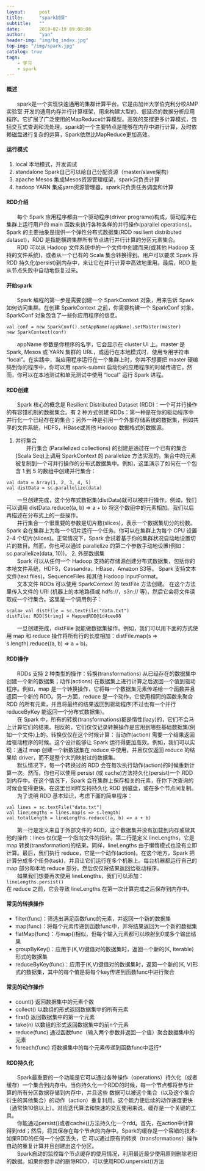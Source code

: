 ```yaml
---
layout:     post
title:      "spark初探"
subtitle:   ""
date:       2019-02-19 09:00:00
author:     "yan"
header-img: "img/bg_index.jpg"
top-img: "/img/spark.jpg"
catalog: true
tags:
    - 学习
    - spark
---
```

#### 概述
&emsp;&emsp;spark是一个实现快速通用的集群计算平台。它是由加州大学伯克利分校AMP实验室 开发的通用内存并行计算框架，用来构建大型的、低延迟的数据分析应用程序。它扩展了广泛使用的MapReduce计算模型。高效的支撑更多计算模式，包括交互式查询和流处理。spark的一个主要特点是能够在内存中进行计算，及时依赖磁盘进行复杂的运算，Spark依然比MapReduce更加高效。  

#### 运行模式
1. local 本地模式，开发调试
2. standalone  Spark自己可以给自己分配资源（master/slave架构）
3. apache Mesos 集成Mesos资源管理框架，spark只负责计算
4. hadoop YARN 集成yarn资源管理器，spark只负责任务调度和计算

#### RDD介绍
&emsp;&emsp;每个 Spark 应用程序都由一个驱动程序(driver programe)构成，驱动程序在集群上运行用户的 main 函数来执行各种各样的并行操作(parallel operations)。Spark 的主要抽象是提供一个弹性分布式数据集(RDD resilient distributed dataset)，RDD 是指能横跨集群所有节点进行并行计算的分区元素集合。  
&emsp;&emsp;RDD 可以从 Hadoop 文件系统中的一个文件中创建而来(或其他 Hadoop 支持的文件系统)，或者从一个已有的 Scala 集合转换得到。用户可以要求 Spark 将 RDD 持久化(persist)到内存中，来让它在并行计算中高效地重用。最后，RDD 能从节点失败中自动地恢复过来。

#### 开始spark
&emsp;&emsp;Spark 编程的第一步是需要创建一个 SparkContext 对象，用来告诉 Spark 如何访问集群。在创建 SparkContext 之前，你需要构建一个 SparkConf 对象， SparkConf 对象包含了一些你应用程序的信息。
```
val conf = new SparkConf().setAppName(appName).setMaster(master)
new SparkContext(conf)
```
&emsp;&emsp;appName 参数是你程序的名字，它会显示在 cluster UI 上。master 是 Spark, Mesos 或 YARN 集群的 URL，或运行在本地模式时，使用专用字符串 “local”。在实践中，当应用程序运行在一个集群上时，你并不想要把 master 硬编码到你的程序中，你可以用 spark-submit 启动你的应用程序的时候传递它。然而，你可以在本地测试和单元测试中使用 “local” 运行 Spark 进程。

#### RDD创建
&emsp;&emsp;Spark 核心的概念是 Resilient Distributed Dataset (RDD)：一个可并行操作的有容错机制的数据集合。有 2 种方式创建 RDDs：第一种是在你的驱动程序中并行化一个已经存在的集合；另外一种是引用一个外部存储系统的数据集，例如共享的文件系统，HDFS，HBase或其他 Hadoop 数据格式的数据源。
1. 并行集合  
&emsp;&emsp;并行集合 (Parallelized collections) 的创建是通过在一个已有的集合(Scala Seq)上调用 SparkContext 的 parallelize 方法实现的。集合中的元素被复制到一个可并行操作的分布式数据集中。例如，这里演示了如何在一个包含 1 到 5 的数组中创建并行集合：
```
val data = Array(1, 2, 3, 4, 5)
val distData = sc.parallelize(data)
```
&emsp;&emsp;一旦创建完成，这个分布式数据集(distData)就可以被并行操作。例如，我们可以调用 distData.reduce((a, b) => a + b) 将这个数组中的元素相加。我们以后再描述在分布式上的一些操作。  
&emsp;&emsp;并行集合一个很重要的参数是切片数(slices)，表示一个数据集切分的份数。Spark 会在集群上为每一个切片运行一个任务。你可以在集群上为每个 CPU 设置 2-4 个切片(slices)。正常情况下，Spark 会试着基于你的集群状况自动地设置切片的数目。然而，你也可以通过 parallelize 的第二个参数手动地设置(例如：sc.parallelize(data, 10))。
2. 外部数据集  
&emsp;&emsp;Spark 可以从任何一个 Hadoop 支持的存储源创建分布式数据集，包括你的本地文件系统，HDFS，Cassandra，HBase，Amazon S3等。 Spark 支持文本文件(text files)，SequenceFiles 和其他 Hadoop InputFormat。  
&emsp;&emsp;文本文件 RDDs 可以使用 SparkContext 的 textFile 方法创建。 在这个方法里传入文件的 URI (机器上的本地路径或 hdfs://，s3n:// 等)，然后它会将文件读取成一个行集合。这里是一个调用例子：
```
scala> val distFile = sc.textFile("data.txt")
distFile: RDD[String] = MappedRDD@1d4cee08
```
&emsp;&emsp;一旦创建完成，distFiile 就能做数据集操作。例如，我们可以用下面的方式使用 map 和 reduce 操作将所有行的长度相加：distFile.map(s => s.length).reduce((a, b) => a + b)。

#### RDD操作
&emsp;&emsp;RDDs 支持 2 种类型的操作：转换(transformations) 从已经存在的数据集中创建一个新的数据集；动作(actions) 在数据集上进行计算之后返回一个值到驱动程序。例如，map 是一个转换操作，它将每一个数据集元素传递给一个函数并且返回一个新的 RDD。另一方面，reduce 是一个动作，它使用相同的函数来聚合 RDD 的所有元素，并且将最终的结果返回到驱动程序(不过也有一个并行 reduceByKey 能返回一个分布式数据集)。  
&emsp;&emsp;在 Spark 中，所有的转换(transformations)都是惰性(lazy)的，它们不会马上计算它们的结果。相反的，它们仅仅记录转换操作是应用到哪些基础数据集(例如一个文件)上的。转换仅仅在这个时候计算：当动作(action) 需要一个结果返回给驱动程序的时候。这个设计能够让 Spark 运行得更加高效。例如，我们可以实现：通过 map 创建一个新数据集在 reduce 中使用，并且仅仅返回 reduce 的结果给 driver，而不是整个大的映射过的数据集。  
&emsp;&emsp;默认情况下，每一个转换过的 RDD 会在每次执行动作(action)的时候重新计算一次。然而，你也可以使用 persist (或 cache)方法持久化(persist)一个 RDD 到内存中。在这个情况下，Spark 会在集群上保存相关的元素，在你下次查询的时候会变得更快。在这里也同样支持持久化 RDD 到磁盘，或在多个节点间复制。  
&emsp;&emsp;为了说明 RDD 基本知识，考虑下面的简单程序：  
```
val lines = sc.textFile("data.txt")
val lineLengths = lines.map(s => s.length)
val totalLength = lineLengths.reduce((a, b) => a + b)
```
&emsp;&emsp;第一行是定义来自于外部文件的 RDD。这个数据集并没有加载到内存或做其他的操作：lines 仅仅是一个指向文件的指针。第二行是定义 lineLengths，它是 map 转换(transformation)的结果。同样，lineLengths 由于懒惰模式也没有立即计算。最后，我们执行 reduce，它是一个动作(action)。在这个地方，Spark 把计算分成多个任务(task)，并且让它们运行在多个机器上。每台机器都运行自己的 map 部分和本地 reduce 部分。然后仅仅将结果返回给驱动程序。  
&emsp;&emsp;如果我们想要再次使用 lineLengths，我们可以添加：
`lineLengths.persist()`  
在 reduce 之前，它会导致 lineLengths 在第一次计算完成之后保存到内存中。

#### 常见的转换操作
* filter(func)：筛选出满足函数func的元素，并返回一个新的数据集
* map(func)：将每个元素传递到函数func中，并将结果返回为一个新的数据集
* flatMap(func)：与map()相似，但每个输入元素都可以映射到0或多个输出结果
* groupByKey()：应用于(K,V)键值对的数据集时，返回一个新的(K, Iterable)形式的数据集
* reduceByKey(func)：应用于(K,V)键值对的数据集时，返回一个新的(K, V)形式的数据集，其中的每个值是将每个key传递到函数func中进行聚合

#### 常见的动作操作
* count() 返回数据集中的元素个数
* collect() 以数组的形式返回数据集中的所有元素
* first() 返回数据集中的第一个元素
* take(n) 以数组的形式返回数据集中的前n个元素
* reduce(func) 通过函数func（输入两个参数并返回一个值）聚合数据集中的元素
* foreach(func) 将数据集中的每个元素传递到函数func中运行*

#### RDD持久化
&emsp;&emsp;Spark最重要的一个功能是它可以通过各种操作（operations）持久化（或者缓存）一个集合到内存中。当你持久化一个RDD的时候，每一个节点都将参与计算的所有分区数据存储到内存中，并且这些 数据可以被这个集合（以及这个集合衍生的其他集合）的动作（action）重复利用。这个能力使后续的动作速度更快（通常快10倍以上）。对应迭代算法和快速的交互使用来说，缓存是一个关键的工具。  
&emsp;&emsp;你能通过persist()或者cache()方法持久化一个rdd。首先，在action中计算得到rdd；然后，将其保存在每个节点的内存中。Spark的缓存是一个容错的技术-如果RDD的任何一个分区丢失，它 可以通过原有的转换（transformations）操作自动的重复计算并且创建出这个分区。  
&emsp;&emsp;Spark自动的监控每个节点缓存的使用情况，利用最近最少使用原则删除老旧的数据。如果你想手动的删除RDD，可以使用RDD.unpersist()方法
